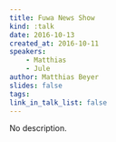 ```yaml
---
title: Fuwa News Show
kind: :talk
date: 2016-10-13
created_at: 2016-10-11
speakers:
    - Matthias
    - Jule
author: Matthias Beyer
slides: false
tags:
link_in_talk_list: false
---
```


No description.


